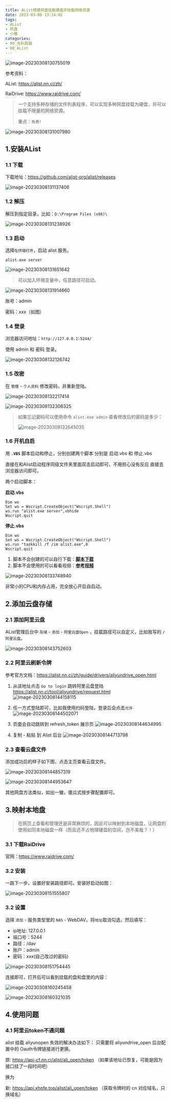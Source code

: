```yaml
---
title: AList搭建网盘挂载硬盘并挂载网络资源
date: 2023-03-08 13:14:02
tags: 
- AList
- 网盘
- 小雅
categories:
- 00_先利其器
- 08_AList
---
```


![image-20230308130755019](https://jy-imgs.oss-cn-beijing.aliyuncs.com/img/20230308130756.png)

参考资料：

AList: https://alist.nn.ci/zh/

RaiDrive: https://www.raidrive.com/

> 一个支持多种存储的文件列表程序，可以实现多种网盘挂载为硬盘，并可以挂载不限量的网络资源。
>
> 重点：`免费!`

![image-20230308131007980](https://jy-imgs.oss-cn-beijing.aliyuncs.com/img/20230308131008.png)

## 1.安装AList

### 1.1 下载

下载地址：https://github.com/alist-org/alist/releases

![image-20230308131137406](https://jy-imgs.oss-cn-beijing.aliyuncs.com/img/20230308131138.png)



### 1.2 解压

解压到指定目录，比如：`D:\Program Files (x86)\`

![image-20230308131238926](https://jy-imgs.oss-cn-beijing.aliyuncs.com/img/20230308131240.png)



### 1.3 启动

选择`在终端打开`，启动 alist 服务。

```
alist.exe server
```

![image-20230308131651642](https://jy-imgs.oss-cn-beijing.aliyuncs.com/img/20230308131652.png)

> 可以加入环境变量中，任意路径可启动。

![image-20230308131914660](https://jy-imgs.oss-cn-beijing.aliyuncs.com/img/20230308131916.png)

账号：admin

密码：xxx（如图）

### 1.4 登录

浏览器访问地址：`http://127.0.0.1:5244/`

使用 admin 和 密码 登录。

![image-20230308132126742](https://jy-imgs.oss-cn-beijing.aliyuncs.com/img/20230308132127.png)



### 1.5 改密

在 `管理`  - `个人资料` 修改密码，并重新登陆。

![image-20230308132217414](https://jy-imgs.oss-cn-beijing.aliyuncs.com/img/20230308132219.png)

![image-20230308132308325](https://jy-imgs.oss-cn-beijing.aliyuncs.com/img/20230308132309.png)

> 如果忘记密码可以使用命令 `alist.exe admin` 查看修改后的密码是多少：
>
> ![image-20230308132645035](https://jy-imgs.oss-cn-beijing.aliyuncs.com/img/20230308132646.png)

### 1.6 开机自启

用 **`.VBS`** 脚本启动和停止，分别创建两个脚本 分别是 启动.vbs 和 停止.vbs

直接在和Alist启动程序同级文件夹里面双击启动即可，不用担心没有反应 直接去 浏览器访问即可。

两个启动脚本：

**启动.vbs**

```vbscript
Dim ws
Set ws = Wscript.CreateObject("Wscript.Shell")
ws.run "alist.exe server",vbhide
Wscript.quit
```

**停止.vbs**

```vbscript
Dim ws
Set ws = Wscript.CreateObject("Wscript.Shell")
ws.run "taskkill /f /im alist.exe",0
Wscript.quit
```

1. 脚本不会创建的可以自行下载：[**脚本下载**](https://www.aliyundrive.com/s/DHPMhRtKUzY/folder/63e0961eae317bd4d4d945cda69dbb00f9837fb7)
2. 脚本不会使用的可以看看视频：[**参考视频**](https://www.bilibili.com/video/BV1DG411s7j5?t=266.2)

![image-20230308133748940](https://jy-imgs.oss-cn-beijing.aliyuncs.com/img/20230308133750.png)

非常小的CPU和内存占用，完全放心开启自启动。



## 2.添加云盘存储

### 2.1 添加阿里云盘

AList管理后台中 `存储` - `添加` - `阿里云盘Open` ，挂载路径可以自定义，比如我写的 `/阿里云盘`。

![image-20230308143752603](https://jy-imgs.oss-cn-beijing.aliyuncs.com/img/20230308143753.png)

### 2.2 阿里云刷新令牌

参考官方文档：https://alist.nn.ci/zh/guide/drivers/aliyundrive_open.html

1. 从该地址点击 `Go to login` 跳转阿里云盘登陆
   https://alist.nn.ci/tool/aliyundrive/request.html
   ![image-20230308144158115](https://jy-imgs.oss-cn-beijing.aliyuncs.com/img/20230308144159.png)
2. 任一方式登陆即可，比如我使用扫码登陆，登录后会点击`允许`
   ![image-20230308144502071](https://jy-imgs.oss-cn-beijing.aliyuncs.com/img/20230308144503.png)

3. 页面会自动跳转到 refresh_token 展示页
   ![image-20230308144634995](https://jy-imgs.oss-cn-beijing.aliyuncs.com/img/20230308144636.png)
4. 复制 - 粘贴 到 Alist 后台
   ![image-20230308144713798](https://jy-imgs.oss-cn-beijing.aliyuncs.com/img/20230308144714.png)



### 2.3 查看云盘文件

添加成功后的样子如下图，点击主页查看云盘文件。

![image-20230308144857319](https://jy-imgs.oss-cn-beijing.aliyuncs.com/img/20230308144858.png)

![image-20230308144953647](https://jy-imgs.oss-cn-beijing.aliyuncs.com/img/20230308144954.png)

其他网盘方法类似，如出一辙，傻瓜式按步骤配置即可。



## 3.映射本地盘

> 在网页上查看和管理还是非常麻烦的，因此可以映射到本地磁盘，让网盘的使用如同本地磁盘一样（而且还不占物理硬盘的空间，岂不美哉？！）

### 3.1 下载RaiDrive

官网：https://www.raidrive.com/

### 3.2 安装

一路下一步，设置好安装路径即可。安装好启动如图：

![image-20230308151555807](https://jy-imgs.oss-cn-beijing.aliyuncs.com/img/20230308151556.png)

### 3.2 设置

选择 `添加` - 服务类型里的 `NAS` - WebDAV，将`地址`取消勾选，然后填写：

* ip地址: 127.0.0.1
* 端口号：5244
* 路径：/dav
* 账户：admin
* 密码：xxx(自己改过的密码)

![image-20230308151754445](https://jy-imgs.oss-cn-beijing.aliyuncs.com/img/20230308151755.png)

连接即可，打开后可以看到挂载的盘和盘里的内容：

![image-20230308160245458](https://jy-imgs.oss-cn-beijing.aliyuncs.com/img/20230308160246.png)

![image-20230308160321035](https://jy-imgs.oss-cn-beijing.aliyuncs.com/img/20230308160321.png)



## 4.使用问题

### 4.1 阿里云token不通问题

alist 挂载 aliyunopen 失效的解决办法如下：
只需要将 aliyundrive_open 后台配置中的 Oauth令牌链接进行更换。

原: https://api-cf.nn.ci/alist/ali_open/token （如果该地址已恢复，可能是因为接口挂了一段时间吧）

换为

新: https://api.xhofe.top/alist/ali_open/token （获取令牌时的 cn 对应域名，只换域名）

